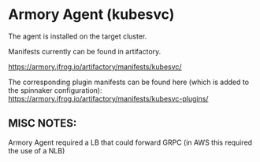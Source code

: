 # Armory Agent (kubesvc)

The agent is installed on the target cluster.

Manifests currently can be found in artifactory.

https://armory.jfrog.io/artifactory/manifests/kubesvc/

The corresponding plugin manifests can be found here (which is added to the spinnaker configuration): 
https://armory.jfrog.io/artifactory/manifests/kubesvc-plugins/

## MISC NOTES:
Armory Agent required a LB that could forward GRPC (in AWS this required the use of a NLB)
